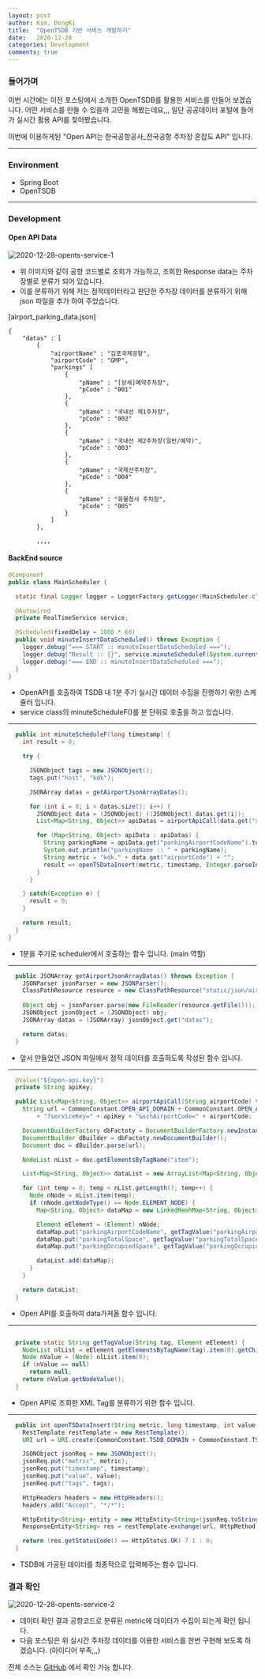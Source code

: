 ```yaml
---
layout: post
author: Kim, DongKi
title:  "OpenTSDB 기반 서비스 개발하기"
date:   2020-12-28
categories: Development
comments: true
---
```


### 들어가며

이번 시간에는 이전 포스팅에서 소개한 OpenTSDB를 활용한 서비스를 만들어 보겠습니다.
어떤 서비스를 만들 수 있을까 고민을 해봤는데요,,,
일단 공공데이터 포털에 들어가 실시간 활용 API를 찿아봤습니다. 

이번에 이용하게된 "Open API는 한국공항공사_전국공항 주차장 혼잡도 API" 입니다. 

----
### Environment

- Spring Boot
- OpenTSDB

----
### Development

#### Open API Data

![2020-12-28-opents-service-1](/assets/2020-12-28-opents-service-1.jpg)

- 위 이미지와 같이 공항 코드별로 조회가 가능하고, 조회한 Response data는 주차장별로 분류가 되어 있습니다.
- 이를 분류하기 위해 저는 정적데이터라고 판단한 주차장 데이터를 분류하기 위해 json 파일을 추가 하여 주었습니다.

[airport_parking_data.json]

```
{
	"datas" : [
		{
			"airportName" : "김포국제공항",
			"airportCode" : "GMP",
			"parkings" [
				{
					"pName" : "[상세]예약주차장",
					"pCode" : "001"
				},
				{
					"pName" : "국내선 제1주차장",
					"pCode" : "002"
				},
				{
					"pName" : "국내선 제2주차장(일반/예약)",
					"pCode" : "003"
				},
				{
					"pName" : "국제선주차장",
					"pCode" : "004"
				},
				{
					"pName" : "화물청사 주차장",
					"pCode" : "005"
				}
			]
		},
        
        ,,,,

```

#### BackEnd source

```java
@Component
public class MainScheduler {

  static final Logger logger = LoggerFactory.getLogger(MainScheduler.class);

  @Autowired
  private RealTimeService service;

  @Scheduled(fixedDelay = 1000 * 60)
  public void minuteInsertDataScheduled() throws Exception {
    logger.debug("=== START :: minuteInsertDataScheduled ===");
    logger.debug("Result :: {}", service.minuteScheduleF(System.currentTimeMillis()));
    logger.debug("=== END :: minuteInsertDataScheduled ===");
  }
}
```

- OpenAPI를 호출하여 TSDB 내 1분 주기 실시간 데이터 수집을 진행하기 위한 스케쥴러 입니다.
- service class의 minuteScheduleF()를 분 단위로 호출을 하고 있습니다.

---
```java
  public int minuteScheduleF(long timestamp) {
    int result = 0;

    try {

      JSONObject tags = new JSONObject();
      tags.put("host", "kdk");

      JSONArray datas = getAirportJsonArrayDatas();

      for (int i = 0; i < datas.size(); i++) {
        JSONObject data = (JSONObject) ((JSONObject) datas.get(i));
        List<Map<String, Object>> apiDatas = airportApiCall(data.get("airportCode").toString());

        for (Map<String, Object> apiData : apiDatas) {
          String parkingName = apiData.get("parkingAirportCodeName").toString();
          System.out.println("parkingName :: " + parkingName);
          String metric = "kdk." + data.get("airportCode") + "";
          result =+ openTSDataInsert(metric, timestamp, Integer.parseInt(apiData.get("parkingOccupiedSpace").toString()), tags);
        }
      }

    } catch(Exception e) {
      result = 0;
    }

    return result;
  }
}
```

- 1분을 주기로 scheduler에서 호출하는 함수 입니다. (main 역할)

---
```java
  public JSONArray getAirportJsonArrayDatas() throws Exception {
    JSONParser jsonParser = new JSONParser();
    ClassPathResource resource = new ClassPathResource("static/json/airport_parking_data.json");
    
    Object obj = jsonParser.parse(new FileReader(resource.getFile()));
    JSONObject jsonObject = (JSONObject) obj;
    JSONArray datas = (JSONArray) jsonObject.get("datas");

    return datas;
  }
```

- 앞서 만들었던 JSON 파일에서 정적 데이터를 호출하도록 작성된 함수 입니다.

---
```java
  @Value("${open-api.key}")
  private String apiKey;

  public List<Map<String, Object>> airportApiCall(String airportCode) throws Exception {
    String url = CommonConstant.OPEN_API_DOMAIN + CommonConstant.OPEN_API_TYPE 
        + "?serviceKey=" + apiKey + "&schAirportCode=" + airportCode;

    DocumentBuilderFactory dbFactoty = DocumentBuilderFactory.newInstance();
    DocumentBuilder dBuilder = dbFactoty.newDocumentBuilder();
    Document doc = dBuilder.parse(url);

    NodeList nList = doc.getElementsByTagName("item");

    List<Map<String, Object>> dataList = new ArrayList<Map<String, Object>>();

    for (int temp = 0; temp < nList.getLength(); temp++) {
      Node nNode = nList.item(temp);
      if (nNode.getNodeType() == Node.ELEMENT_NODE) {
        Map<String, Object> dataMap = new LinkedHashMap<String, Object>();

        Element eElement = (Element) nNode;
        dataMap.put("parkingAirportCodeName", getTagValue("parkingAirportCodeName", eElement)); // 주차장명
        dataMap.put("parkingTotalSpace", getTagValue("parkingTotalSpace", eElement)); // 전체 주차면 수
        dataMap.put("parkingOccupiedSpace", getTagValue("parkingOccupiedSpace", eElement)); // 입고된 차량 수

        dataList.add(dataMap);
      }
    }

    return dataList;
  }

```

- Open API를 호출하여 data가져올 함수 입니다.

---
```java

  private static String getTagValue(String tag, Element eElement) {
    NodeList nlList = eElement.getElementsByTagName(tag).item(0).getChildNodes();
    Node nValue = (Node) nlList.item(0);
    if (nValue == null)
      return null;
    return nValue.getNodeValue();
  }

```

- Open API로 조회한 XML Tag를 분류하기 위한 함수 입니다.

---
```java
  public int openTSDataInsert(String metric, long timestamp, int value, JSONObject tags) throws Exception {
    RestTemplate restTemplate = new RestTemplate();
    URI url = URI.create(CommonConstant.TSDB_DOMAIN + CommonConstant.TSDB_TYPE_PUT + "?details");

    JSONObject jsonReq = new JSONObject();
    jsonReq.put("metric", metric);
    jsonReq.put("timestamp", timestamp);
    jsonReq.put("value", value);
    jsonReq.put("tags", tags);

    HttpHeaders headers = new HttpHeaders();
    headers.add("Accept", "*/*");

    HttpEntity<String> entity = new HttpEntity<String>(jsonReq.toString(), headers);
    ResponseEntity<String> res = restTemplate.exchange(url, HttpMethod.POST, entity, String.class);

    return (res.getStatusCode() == HttpStatus.OK) ? 1 : 0;
  }
```

- TSDB에 가공된 데이터를 최종적으로 입력해주는 함수 입니다.
 
### 결과 확인

![2020-12-28-opents-service-2](/assets/2020-12-28-opents-service-2.jpg)

- 데이터 확인 결과 공항코드로 분류된 metric에 데이터가 수집이 되는게 확인 됩니다.
- 다음 포스팅은 위 실시간 주차장 데이터를 이용한 서비스를 한번 구현해 보도록 하겠습니다. (아이디어 부족,,,)


전체 소스는 [GitHub](https://github.com/kdkrkwhr/airport-parking) 에서 확인 가능 합니다.
